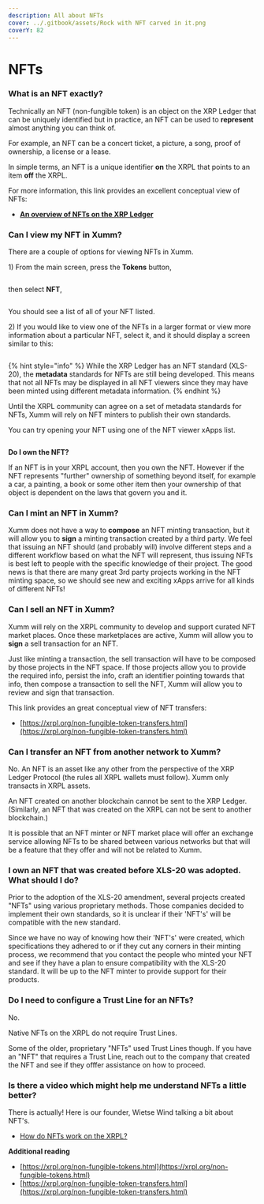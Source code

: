 ```yaml
---
description: All about NFTs
cover: ../.gitbook/assets/Rock with NFT carved in it.png
coverY: 82
---
```


# NFTs

### **What is an NFT exactly?**

Technically an NFT (non-fungible token) is an object on the XRP Ledger that can be uniquely identified but in practice, an NFT can be used to **represent** almost anything you can think of.

For example, an NFT can be a concert ticket, a picture, a song, proof of ownership, a license or a lease.&#x20;

In simple terms, an NFT is a unique identifier **on** the XRPL that points to an item **off** the XRPL.

For more information, this link provides an excellent conceptual view of NFTs:

* ****[**An overview of NFTs on the XRP Ledger**](https://xrpl.org/non-fungible-tokens.html)****

### **Can I view my NFT in Xumm?**

There are a couple of options for viewing NFTs in Xumm.

1\) From the main screen, press the **Tokens** button,

<figure><img src="../.gitbook/assets/v24 - Tokens page -1.png" alt=""><figcaption></figcaption></figure>

then select **NFT**,

<figure><img src="../.gitbook/assets/v24 - Tokens page -3.png" alt=""><figcaption></figcaption></figure>

You should see a list of all of your NFT listed.&#x20;

2\) If you would like to view one of the NFTs in a larger format or view more information about a particular NFT, select it,  and it should display a screen similar to this:

<figure><img src="../.gitbook/assets/v24 - Tokens page -4.png" alt=""><figcaption></figcaption></figure>

{% hint style="info" %}
While the XRP Ledger has an NFT standard (XLS-20), the **metadata** standards for NFTs are still being developed. This means that not all NFTs may be displayed in all NFT viewers since they may have been minted using different metadata information.
{% endhint %}

Until the XRPL community can agree on a set of metadata standards for NFTs, Xumm will rely on NFT minters to publish their own standards.

You can try opening your NFT using one of the NFT viewer xApps list.

<figure><img src="../.gitbook/assets/v24 - Tokens page -5.png" alt=""><figcaption></figcaption></figure>



**Do I own the NFT?**

If an NFT is in your XRPL account, then you own the NFT. However if the NFT represents "further" ownership of something beyond itself, for example a car, a painting, a book or some other item then your ownership of that object is dependent on the laws that govern you and it.&#x20;

### **Can I mint an NFT in Xumm?**

Xumm does not have a way to **compose** an NFT minting transaction, but it will allow you to **sign** a minting transaction created by a third party. We feel that issuing an NFT should (and probably will) involve different steps and a different workflow based on what the NFT will represent, thus issuing NFTs is best left to people with the specific knowledge of their project. The good news is that there are many great 3rd party projects working in the NFT minting space, so we should see new and exciting xApps arrive for all kinds of different NFTs!

### **Can I sell an NFT in Xumm?**

Xumm will rely on the XRPL community to develop and support curated NFT market places. Once these marketplaces are active, Xumm will allow you to **sign** a sell transaction for an NFT.

Just like minting a transaction, the sell transaction will have to be composed by those projects in the NFT space. If those projects allow you to provide the required info, persist the info, craft an identifier pointing towards that info, then compose a transaction to sell the NFT, Xumm will allow you to review and sign that transaction.

This link provides an great conceptual view of NFT transfers:

* [https://xrpl.org/non-fungible-token-transfers.html](https://xrpl.org/non-fungible-token-transfers.html)

&#x20;

### **Can I transfer an NFT from another network to Xumm?**

No. An NFT is an asset like any other from the perspective of the XRP Ledger Protocol (the rules all XRPL wallets must follow). Xumm only transacts in XRPL assets.

An NFT created on another blockchain cannot be sent to the XRP Ledger. (Similarly, an NFT that was created on the XRPL can not be sent to another blockchain.)

It is possible that an NFT minter or NFT market place will offer an exchange service allowing NFTs to be shared between various networks but that will be a feature that they offer and will not be related to Xumm.

&#x20;

### **I own an NFT that was created before XLS-20 was adopted. What should I do?**

Prior to the adoption of the XLS-20 amendment, several projects created "NFTs" using various proprietary methods. Those companies decided to implement their own standards, so it is unclear if their 'NFT's' will be compatible with the new standard.

Since we have no way of knowing how their 'NFT's' were created, which specifications they adhered to or if they cut any corners in their minting process, we recommend that you contact the people who minted your NFT and see if they have a plan to ensure compatibility with the XLS-20 standard. It will be up to the NFT minter to provide support for their products.

&#x20;

### **Do I need to configure a Trust Line for an NFTs?**

No.

Native NFTs on the XRPL do not require Trust Lines.

Some of the older, proprietary "NFTs" used Trust Lines though. If you have an "NFT" that requires a Trust Line, reach out to the company that created the NFT and see if they offfer assistance on how to proceed.

&#x20;

### **Is there a video which might help me understand NFTs a little better?**

There is actually! Here is our founder, Wietse Wind talking a bit about NFT's.

* [How do NFTs work on the XRPL?](https://www.youtube.com/watch?v=vpmXgguMP8Q)

&#x20;

**Additional reading**

* [https://xrpl.org/non-fungible-tokens.html](https://xrpl.org/non-fungible-tokens.html)
* [https://xrpl.org/non-fungible-token-transfers.html](https://xrpl.org/non-fungible-token-transfers.html)

